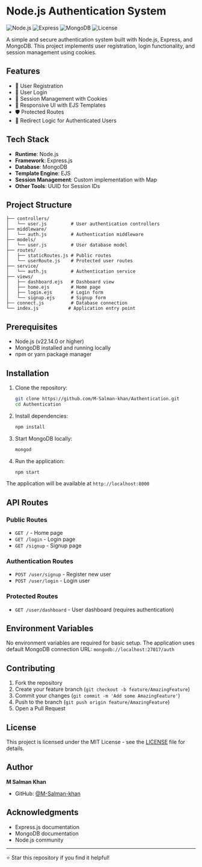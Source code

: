 # Node.js Authentication System

![Node.js](https://img.shields.io/badge/Node.js-v22.14.0-green.svg)
![Express](https://img.shields.io/badge/Express-v4.x-blue.svg)
![MongoDB](https://img.shields.io/badge/MongoDB-v4.x-green.svg)
![License](https://img.shields.io/badge/License-MIT-yellow.svg)

A simple and secure authentication system built with Node.js, Express, and MongoDB. This project implements user registration, login functionality, and session management using cookies.

## Features

- 🔐 User Registration
- 🔑 User Login
- 🍪 Session Management with Cookies
- 📱 Responsive UI with EJS Templates
- 🛡️ Protected Routes
- 🔄 Redirect Logic for Authenticated Users

## Tech Stack

- **Runtime**: Node.js
- **Framework**: Express.js
- **Database**: MongoDB
- **Template Engine**: EJS
- **Session Management**: Custom implementation with Map
- **Other Tools**: UUID for Session IDs

## Project Structure

```
├── controllers/
│   └── user.js         # User authentication controllers
├── middleware/
│   └── auth.js         # Authentication middleware
├── models/
│   └── user.js         # User database model
├── routes/
│   ├── staticRoutes.js # Public routes
│   └── userRoute.js    # Protected user routes
├── service/
│   └── auth.js         # Authentication service
├── views/
│   ├── dashboard.ejs   # Dashboard view
│   ├── home.ejs        # Home page
│   ├── login.ejs       # Login form
│   └── signup.ejs      # Signup form
├── connect.js          # Database connection
└── index.js           # Application entry point
```

## Prerequisites

- Node.js (v22.14.0 or higher)
- MongoDB installed and running locally
- npm or yarn package manager

## Installation

1. Clone the repository:
   ```bash
   git clone https://github.com/M-Salman-khan/Authentication.git
   cd Authentication
   ```

2. Install dependencies:
   ```bash
   npm install
   ```

3. Start MongoDB locally:
   ```bash
   mongod
   ```

4. Run the application:
   ```bash
   npm start
   ```

The application will be available at `http://localhost:8000`

## API Routes

### Public Routes
- `GET /` - Home page
- `GET /login` - Login page
- `GET /signup` - Signup page

### Authentication Routes
- `POST /user/signup` - Register new user
- `POST /user/login` - Login user

### Protected Routes
- `GET /user/dashboard` - User dashboard (requires authentication)

## Environment Variables

No environment variables are required for basic setup. The application uses default MongoDB connection URL: `mongodb://localhost:27017/auth`

## Contributing

1. Fork the repository
2. Create your feature branch (`git checkout -b feature/AmazingFeature`)
3. Commit your changes (`git commit -m 'Add some AmazingFeature'`)
4. Push to the branch (`git push origin feature/AmazingFeature`)
5. Open a Pull Request

## License

This project is licensed under the MIT License - see the [LICENSE](LICENSE) file for details.

## Author

**M Salman Khan**
- GitHub: [@M-Salman-khan](https://github.com/M-Salman-khan)

## Acknowledgments

- Express.js documentation
- MongoDB documentation
- Node.js community

---
⭐ Star this repository if you find it helpful! 